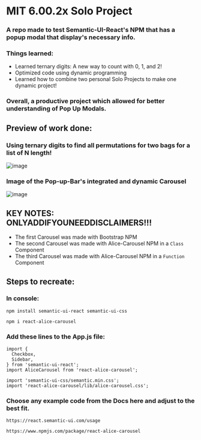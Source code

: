 # MIT 6.00.2x Solo Project 
### A repo made to test Semantic-UI-React's NPM that has a popup modal that display's necessary info.

### Things learned:
* Learned ternary digits: A new way to count with 0, 1, and 2!
* Optimized code using dynamic programming
* Learned how to combine two personal Solo Projects to make one dynamic project!

### Overall, a productive project which allowed for better understanding of Pop Up Modals.

## Preview of work done:
### Using ternary digits to find all permutations for two bags for a list of **N** length! 
![image](https://github.com/tuskydev/EXAMPLE-README-SOLO/assets/52723004/b21d0299-416d-479c-a9db-002a4a1989f2)


### Image of the Pop-up-Bar's integrated and dynamic Carousel 
![image](https://user-images.githubusercontent.com/52723004/93537444-7d4e3f00-f919-11ea-94d4-43ab6a3205a9.png)

## KEY NOTES: ONLYADDIFYOUNEEDDISCLAIMERS!!!
* The first Carousel was made with Bootstrap NPM 
* The second Carousel was made with Alice-Carousel NPM in a `Class` Component 
* The third Carousel was made with Alice-Carousel NPM in a `Function` Component 

## Steps to recreate:

### In console:
`
npm install semantic-ui-react semantic-ui-css
`

`
npm i react-alice-carousel
`

### Add these lines to the App.js file:
```
import {
  Checkbox,
  Sidebar,
} from 'semantic-ui-react';
import AliceCarousel from 'react-alice-carousel';

import 'semantic-ui-css/semantic.min.css';
import 'react-alice-carousel/lib/alice-carousel.css';
```

### Choose any example code from the Docs here and adjust to the best fit.
`
https://react.semantic-ui.com/usage
`

`
https://www.npmjs.com/package/react-alice-carousel
`
